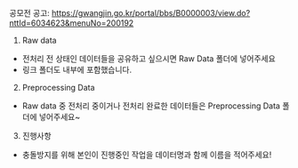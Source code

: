 공모전 공고: https://gwangjin.go.kr/portal/bbs/B0000003/view.do?nttId=6034623&menuNo=200192

1. Raw data
- 전처리 전 상태인 데이터들을 공유하고 싶으시면 Raw Data 폴더에 넣어주세요
- 링크 폴더도 내부에 포함했습니다. 

2. Preprocessing Data
- Raw data 중 전처리 중이거나 전처리  완료한 데이터들은 Preprocessing Data 폴더에 넣어주세요~

3. 진행사항 
- 충돌방지를 위해 본인이 진행중인 작업을 데이터명과 함께 이름을 적어주세요!




